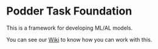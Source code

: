 # Podder Task Foundation

This is a framework for developing ML/AL models.

You can see our [Wiki](https://github.com/podder-ai/podder-task-foundation/wiki) to know how you can work with this.


